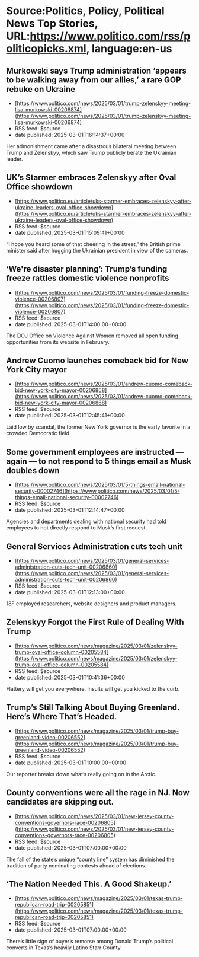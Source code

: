 # Source:Politics, Policy, Political News Top Stories, URL:https://www.politico.com/rss/politicopicks.xml, language:en-us

## Murkowski says Trump administration ‘appears to be walking away from our allies,’ a rare GOP rebuke on Ukraine
 - [https://www.politico.com/news/2025/03/01/trump-zelenskyy-meeting-lisa-murkowski-00206874](https://www.politico.com/news/2025/03/01/trump-zelenskyy-meeting-lisa-murkowski-00206874)
 - RSS feed: $source
 - date published: 2025-03-01T16:14:37+00:00

Her admonishment came after a disastrous bilateral meeting between Trump and Zelenskyy, which saw Trump publicly berate the Ukrainian leader.

## UK’s Starmer embraces Zelenskyy after Oval Office showdown
 - [https://www.politico.eu/article/uks-starmer-embraces-zelenskyy-after-ukraine-leaders-oval-office-showdown](https://www.politico.eu/article/uks-starmer-embraces-zelenskyy-after-ukraine-leaders-oval-office-showdown)
 - RSS feed: $source
 - date published: 2025-03-01T15:09:41+00:00

“I hope you heard some of that cheering in the street,” the British prime minister said after hugging the Ukrainian president in view of the cameras.

## ‘We're disaster planning’: Trump’s funding freeze rattles domestic violence nonprofits
 - [https://www.politico.com/news/2025/03/01/funding-freeze-domestic-violence-00206807](https://www.politico.com/news/2025/03/01/funding-freeze-domestic-violence-00206807)
 - RSS feed: $source
 - date published: 2025-03-01T14:00:00+00:00

The DOJ Office on Violence Against Women removed all open funding opportunities from its website in February.

## Andrew Cuomo launches comeback bid for New York City mayor
 - [https://www.politico.com/news/2025/03/01/andrew-cuomo-comeback-bid-new-york-city-mayor-00206868](https://www.politico.com/news/2025/03/01/andrew-cuomo-comeback-bid-new-york-city-mayor-00206868)
 - RSS feed: $source
 - date published: 2025-03-01T12:45:41+00:00

Laid low by scandal, the former New York governor is the early favorite in a crowded Democratic field.

## Some government employees are instructed — again — to not respond to 5 things email as Musk doubles down
 - [https://www.politico.com/news/2025/03/01/5-things-email-national-security-00002746](https://www.politico.com/news/2025/03/01/5-things-email-national-security-00002746)
 - RSS feed: $source
 - date published: 2025-03-01T12:14:47+00:00

Agencies and departments dealing with national security had told employees to not directly respond to Musk’s first request.

## General Services Administration cuts tech unit
 - [https://www.politico.com/news/2025/03/01/general-services-administration-cuts-tech-unit-00206860](https://www.politico.com/news/2025/03/01/general-services-administration-cuts-tech-unit-00206860)
 - RSS feed: $source
 - date published: 2025-03-01T12:13:00+00:00

18F employed researchers, website designers and product managers.

## Zelenskyy Forgot the First Rule of Dealing With Trump
 - [https://www.politico.com/news/magazine/2025/03/01/zelenskyy-trump-oval-office-column-00205584](https://www.politico.com/news/magazine/2025/03/01/zelenskyy-trump-oval-office-column-00205584)
 - RSS feed: $source
 - date published: 2025-03-01T10:41:36+00:00

Flattery will get you everywhere. Insults will get you kicked to the curb.

## Trump’s Still Talking About Buying Greenland. Here’s Where That’s Headed.
 - [https://www.politico.com/news/magazine/2025/03/01/trump-buy-greenland-video-00206552](https://www.politico.com/news/magazine/2025/03/01/trump-buy-greenland-video-00206552)
 - RSS feed: $source
 - date published: 2025-03-01T10:00:00+00:00

Our reporter breaks down what’s really going on in the Arctic.

## County conventions were all the rage in NJ. Now candidates are skipping out.
 - [https://www.politico.com/news/2025/03/01/new-jersey-county-conventions-governors-race-00206805](https://www.politico.com/news/2025/03/01/new-jersey-county-conventions-governors-race-00206805)
 - RSS feed: $source
 - date published: 2025-03-01T07:00:00+00:00

The fall of the state’s unique “county line” system has diminished the tradition of party nominating contests ahead of elections.

## ‘The Nation Needed This. A Good Shakeup.’
 - [https://www.politico.com/news/magazine/2025/03/01/texas-trump-republican-road-trip-00205851](https://www.politico.com/news/magazine/2025/03/01/texas-trump-republican-road-trip-00205851)
 - RSS feed: $source
 - date published: 2025-03-01T07:00:00+00:00

There’s little sign of buyer’s remorse among Donald Trump’s political converts in Texas’s heavily Latino Starr County.


